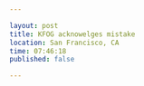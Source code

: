 ```yaml
---

layout: post
title: KFOG acknowelges mistake
location: San Francisco, CA
time: 07:46:18
published: false

---
```

